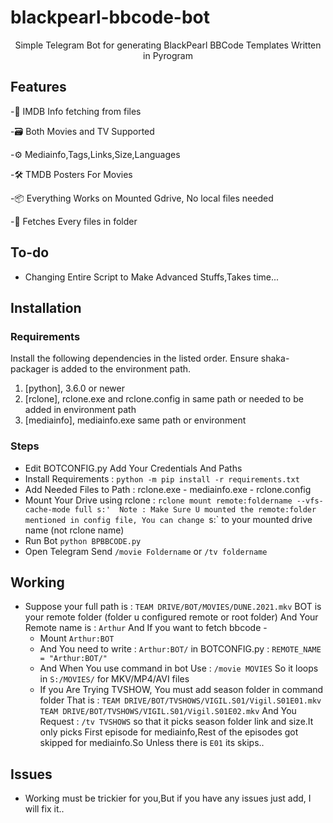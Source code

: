 # blackpearl-bbcode-bot
<p align="center">
Simple Telegram Bot for generating BlackPearl BBCode Templates Written in Pyrogram
</p>

## Features
-🎉 IMDB Info fetching from files

-🗃️ Both Movies and TV Supported

-⚙️ Mediainfo,Tags,Links,Size,Languages 

-🛠️ TMDB Posters For Movies

-📦 Everything Works on Mounted Gdrive, No local files needed

-🤘 Fetches Every files in folder

## To-do
- Changing Entire Script to Make Advanced Stuffs,Takes time...

## Installation

### Requirements

Install the following dependencies in the listed order. Ensure shaka-packager is added to the environment path.

1. [python], 3.6.0 or newer
2. [rclone], rclone.exe and rclone.config in same path or needed to be added in environment path
3. [mediainfo], mediainfo.exe same path or environment

### Steps

- Edit BOTCONFIG.py Add Your Credentials And Paths
- Install Requirements : `python -m pip install -r requirements.txt`
- Add Needed Files to Path : rclone.exe - mediainfo.exe - rclone.config
- Mount Your Drive using rclone : `rclone mount remote:foldername --vfs-cache-mode full s:' 
  Note : Make Sure U mounted the remote:folder mentioned in config file, You can change `s:` to your mounted drive name (not rclone name)
- Run Bot `python BPBBCODE.py`
- Open Telegram Send `/movie Foldername` or `/tv foldername`

## Working

- Suppose your full path is : `TEAM DRIVE/BOT/MOVIES/DUNE.2021.mkv`
  BOT is your remote folder (folder u configured remote or root folder) 
  And Your Remote name is : `Arthur`
  And If you want to fetch bbcode -
     * Mount `Arthur:BOT`
     * And You need to write : `Arthur:BOT/` in BOTCONFIG.py : `REMOTE_NAME = "Arthur:BOT/"`
     * And When You use command in bot Use : `/movie MOVIES`
           So it loops in `S:/MOVIES/` for MKV/MP4/AVI files
     * If you Are Trying TVSHOW, You must add season folder in command folder
           That is : `TEAM DRIVE/BOT/TVSHOWS/VIGIL.S01/Vigil.S01E01.mkv`
                     `TEAM DRIVE/BOT/TVSHOWS/VIGIL.S01/Vigil.S01E02.mkv`
           And You Request : `/tv TVSHOWS` so that it picks season folder link and size.It only picks First episode for mediainfo,Rest of the episodes got skipped for mediainfo.So Unless there is `E01` its skips..

## Issues
- Working must be trickier for you,But if you have any issues just add, I will fix it..

